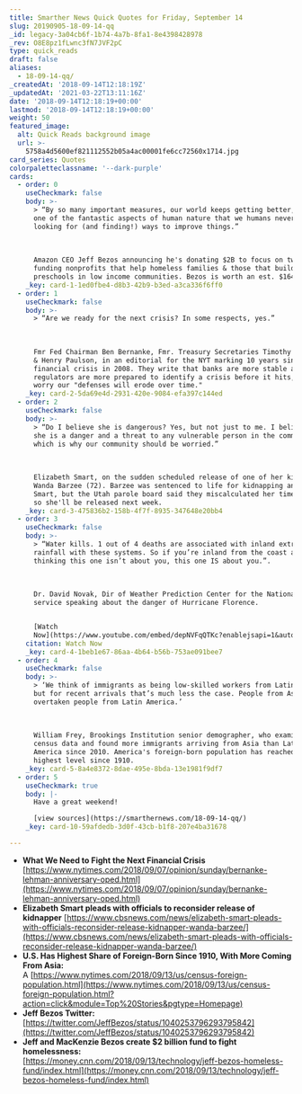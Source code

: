 ```yaml
---
title: Smarther News Quick Quotes for Friday, September 14
slug: 20190905-18-09-14-qq
_id: legacy-3a04cb6f-1b74-4a7b-8fa1-8e4398428978
_rev: O8E8pz1fLwnc3fN7JVF2pC
type: quick_reads
draft: false
aliases:
  - 18-09-14-qq/
_createdAt: '2018-09-14T12:18:19Z'
_updatedAt: '2021-03-22T13:11:16Z'
date: '2018-09-14T12:18:19+00:00'
lastmod: '2018-09-14T12:18:19+00:00'
weight: 50
featured_image:
  alt: Quick Reads background image
  url: >-
    5758a4d5600ef821112552b05a4ac00001fe6cc72560x1714.jpg
card_series: Quotes
colorpaletteclassname: '--dark-purple'
cards:
  - order: 0
    useCheckmark: false
    body: >-
      > “By so many important measures, our world keeps getting better, and its
      one of the fantastic aspects of human nature that we humans never stop
      looking for (and finding!) ways to improve things.”  
        
        
        
      Amazon CEO Jeff Bezos announcing he's donating $2B to focus on two areas:
      funding nonprofits that help homeless families & those that build
      preschools in low income communities. Bezos is worth an est. $164B.
    _key: card-1-1ed0fbe4-d8b3-42b9-b3ed-a3ca336f6ff0
  - order: 1
    useCheckmark: false
    body: >-
      > “Are we ready for the next crisis? In some respects, yes.”  
        
        
        
      Fmr Fed Chairman Ben Bernanke, Fmr. Treasury Secretaries Timothy Geithner
      & Henry Paulson, in an editorial for the NYT marking 10 years since the
      financial crisis in 2008. They write that banks are more stable and
      regulators are more prepared to identify a crisis before it hits, but they
      worry our "defenses will erode over time."
    _key: card-2-5da69e4d-2931-420e-9084-efa397c144ed
  - order: 2
    useCheckmark: false
    body: >-
      > “Do I believe she is dangerous? Yes, but not just to me. I believe that
      she is a danger and a threat to any vulnerable person in the community,
      which is why our community should be worried.”  
        
        
        
      Elizabeth Smart, on the sudden scheduled release of one of her kidnappers,
      Wanda Barzee (72). Barzee was sentenced to life for kidnapping and abusing
      Smart, but the Utah parole board said they miscalculated her time served
      so she'll be released next week.
    _key: card-3-475836b2-158b-4f7f-8935-347648e20bb4
  - order: 3
    useCheckmark: false
    body: >-
      > “Water kills. 1 out of 4 deaths are associated with inland extreme
      rainfall with these systems. So if you’re inland from the coast and
      thinking this one isn’t about you, this one IS about you.”.  
        
        
        
      Dr. David Novak, Dir of Weather Prediction Center for the National Weather
      service speaking about the danger of Hurricane Florence.


      [Watch
      Now](https://www.youtube.com/embed/depNVFqQTKc?enablejsapi=1&autoplay=1&rel=0)
    citation: Watch Now
    _key: card-4-1beb1e67-86aa-4b64-b56b-753ae091bee7
  - order: 4
    useCheckmark: false
    body: >-
      > ‘We think of immigrants as being low-skilled workers from Latin America,
      but for recent arrivals that’s much less the case. People from Asia have
      overtaken people from Latin America.’  
        
        
        
      William Frey, Brookings Institution senior demographer, who examined new
      census data and found more immigrants arriving from Asia than Latin
      America since 2010. America's foreign-born population has reached its
      highest level since 1910.
    _key: card-5-8a4e8372-8dae-495e-8bda-13e1981f9df7
  - order: 5
    useCheckmark: true
    body: |-
      Have a great weekend!

      [view sources](https://smarthernews.com/18-09-14-qq/)
    _key: card-10-59afdedb-3d0f-43cb-b1f8-207e4ba31678

---
```

* **What We Need to Fight the Next Financial Crisis**  
[https://www.nytimes.com/2018/09/07/opinion/sunday/bernanke-lehman-anniversary-oped.html](https://www.nytimes.com/2018/09/07/opinion/sunday/bernanke-lehman-anniversary-oped.html)
* **Elizabeth Smart pleads with officials to reconsider release of kidnapper** [https://www.cbsnews.com/news/elizabeth-smart-pleads-with-officials-reconsider-release-kidnapper-wanda-barzee/](https://www.cbsnews.com/news/elizabeth-smart-pleads-with-officials-reconsider-release-kidnapper-wanda-barzee/)
* **U.S. Has Highest Share of Foreign-Born Since 1910, With More Coming From Asia:**  
A [https://www.nytimes.com/2018/09/13/us/census-foreign-population.html](https://www.nytimes.com/2018/09/13/us/census-foreign-population.html?action=click&module=Top%20Stories&pgtype=Homepage)
* **Jeff Bezos Twitter:**  
[https://twitter.com/JeffBezos/status/1040253796293795842](https://twitter.com/JeffBezos/status/1040253796293795842)
* **Jeff and MacKenzie Bezos create $2 billion fund to fight homelessness:**  
[https://money.cnn.com/2018/09/13/technology/jeff-bezos-homeless-fund/index.html](https://money.cnn.com/2018/09/13/technology/jeff-bezos-homeless-fund/index.html)